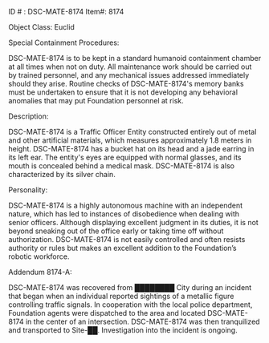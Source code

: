 ID # : DSC-MATE-8174
Item#: 8174

Object Class: Euclid

Special Containment Procedures:

DSC-MATE-8174 is to be kept in a standard humanoid containment chamber at all times when not on duty. All maintenance work should be carried out by trained personnel, and any mechanical issues addressed immediately should they arise. Routine checks of DSC-MATE-8174's memory banks must be undertaken to ensure that it is not developing any behavioral anomalies that may put Foundation personnel at risk.

Description:

DSC-MATE-8174 is a Traffic Officer Entity constructed entirely out of metal and other artificial materials, which measures approximately 1.8 meters in height. DSC-MATE-8174 has a bucket hat on its head and a jade earring in its left ear. The entity's eyes are equipped with normal glasses, and its mouth is concealed behind a medical mask. DSC-MATE-8174 is also characterized by its silver chain.

Personality:

DSC-MATE-8174 is a highly autonomous machine with an independent nature, which has led to instances of disobedience when dealing with senior officers. Although displaying excellent judgment in its duties, it is not beyond sneaking out of the office early or taking time off without authorization. DSC-MATE-8174 is not easily controlled and often resists authority or rules but makes an excellent addition to the Foundation’s robotic workforce.

Addendum 8174-A:

DSC-MATE-8174 was recovered from ████████ City during an incident that began when an individual reported sightings of a metallic figure controlling traffic signals. In cooperation with the local police department, Foundation agents were dispatched to the area and located DSC-MATE-8174 in the center of an intersection. DSC-MATE-8174 was then tranquilized and transported to Site-██. Investigation into the incident is ongoing.